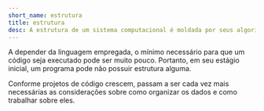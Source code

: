 ```yaml
---
short_name: estrutura
title: estrutura
desc: A estrutura de um sistema computacional é moldada por seus algoritmos, pelas tecnologias escolhidas para implementá-lo e por qual paradigma orienta seu desenvolvimento.
---
```


A depender da linguagem empregada, o mínimo necessário para que um código seja executado pode ser muito pouco. Portanto, em seu estágio inicial, um programa pode não possuir estrutura alguma.

Conforme projetos de código crescem, passam a ser cada vez mais necessárias as considerações sobre como organizar os dados e como trabalhar sobre eles.
